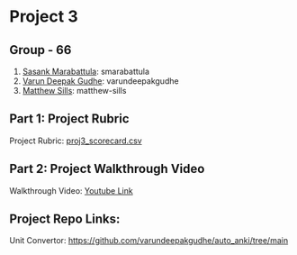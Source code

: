 # Project 3

## Group - 66
1) [Sasank Marabattula](https://github.com/smarabattula): smarabattula
2) [Varun Deepak Gudhe](https://github.com/varundeepakgudhe): varundeepakgudhe
3) [Matthew Sills](https://github.com/matthew-sills): matthew-sills

## Part 1: Project Rubric
Project Rubric: [proj3_scorecard.csv](https://github.com/varundeepakgudhe/SE_Team_66/blob/main/proj3/proj3_scorecard.csv)

## Part 2: Project Walkthrough Video
Walkthrough Video: [Youtube Link](https://youtu.be/omAxNoQEgWw)

## Project Repo Links:
Unit Convertor: https://github.com/varundeepakgudhe/auto_anki/tree/main
